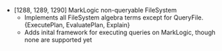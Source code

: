 - [1288, 1289, 1290] MarkLogic non-queryable FileSystem
  - Implements all FileSystem algebra terms except for QueryFile.{ExecutePlan, EvaluatePlan, Explain}
  - Adds inital framework for executing queries on MarkLogic, though none are supported yet
